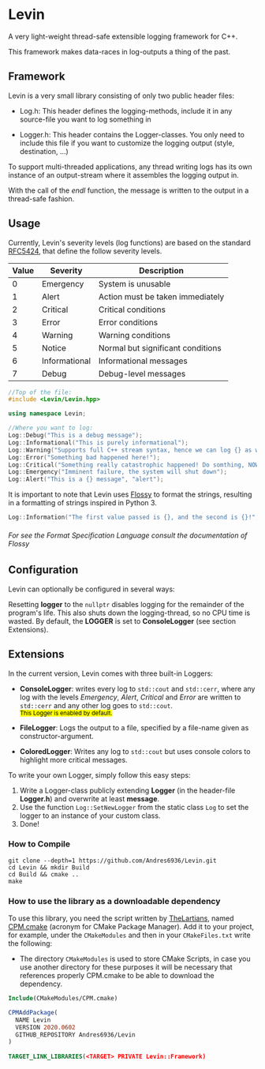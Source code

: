 # Levin

A very light-weight thread-safe extensible logging framework for C++.

This framework makes data-races in log-outputs a thing of the past.

## Framework

Levin is a very small library consisting of only two public header files:

- Log.h: This header defines the logging-methods, include it in any source-file
you want to log something in

- Logger.h: This header contains the Logger-classes. You only need to include
this file if you want to customize the logging output (style, destination, ...)

To support multi-threaded applications, any thread writing logs has its own
instance of an output-stream where it assembles the logging output in.

With the call of the *endl* function, the message is written to the output in a
thread-safe fashion.

## Usage

Currently, Levin's severity levels (log functions) are based on the standard 
[RFC5424](https://tools.ietf.org/html/rfc5424), that define the follow severity levels.

| Value | Severity  | Description |
|------ | --------- | ----------- |
| 0     | Emergency | System is unusable |
| 1     | Alert     | Action must be taken immediately |
| 2     | Critical  | Critical conditions |
| 3     | Error     | Error conditions |
| 4     | Warning   | Warning conditions |
| 5     | Notice    | Normal but significant conditions |
| 6     | Informational | Informational messages |
| 7     | Debug     | Debug-level messages |

```cpp
//Top of the file:
#include <Levin/Levin.hpp>

using namespace Levin;

//Where you want to log:
Log::Debug("This is a debug message");
Log::Informational("This is purely informational");
Log::Warning("Supports full C++ stream syntax, hence we can log {} as well as {}", 12, 42.42);
Log::Error("Something bad happened here!");
Log::Critical("Something really catastrophic happened! Do somthing, NOW!!");
Log::Emergency("Imminent failure, the system will shut down");
Log::Alert("This is a {} message", "alert");
```

It is important to note that Levin uses [Flossy](https://github.com/Andres6936/Flossy) 
to format the strings, resulting in  a formatting of strings inspired in Python 3.

```cpp
Log::Information("The first value passed is {}, and the second is {}!", 42, "foo");
```

###### For see the Format Specification Language consult the documentation of Flossy

## Configuration

Levin can optionally be configured in several ways:

Resetting **logger** to the `nullptr` disables logging for the remainder of the program's life. 
This also shuts down the logging-thread, so no CPU time is wasted. By default, the **LOGGER** is set to **ConsoleLogger** (see section Extensions).

## Extensions

In the current version, Levin comes with three built-in Loggers:

- **ConsoleLogger**: writes every log to `std::cout` and `std::cerr`, where any log
  with the levels _Emergency_, _Alert_, _Critical_ and _Error_ are written to 
  `std::cerr` and any other log goes to `std::cout`. <br> 
  <small align="right"><mark>This Logger is enabled by default.</mark></small>

- **FileLogger**: Logs the output to a file, specified by a file-name given as 
  constructor-argument.
  
- **ColoredLogger**: Writes any log to `std::cout` but uses console colors to 
  highlight more critical messages.

To write your own Logger, simply follow this easy steps:

1. Write a Logger-class publicly extending **Logger** (in the header-file 
   **Logger.h**) and overwrite at least **message**.
2. Use the function `Log::SetNewLogger` from the static class `Log` to set the
   logger to an instance of your custom class.
3. Done!

### How to Compile

```shell
git clone --depth=1 https://github.com/Andres6936/Levin.git
cd Levin && mkdir Build
cd Build && cmake ..
make 
```

### How to use the library as a downloadable dependency

To use this library, you need the script written by [TheLartians](https://github.com/TheLartians),
named [CPM.cmake](https://github.com/TheLartians/CPM.cmake) (acronym for CMake
Package Manager). Add it to your project, for example, under the
`CMakeModules` and then in your `CMakeFiles.txt` write the following:

- The directory `CMakeModules` is used to store CMake Scripts,
  in case you use another directory for these purposes it will be necessary that
  references properly CPM.cmake to be able to download the dependency.

```cmake
Include(CMakeModules/CPM.cmake)

CPMAddPackage(
  NAME Levin
  VERSION 2020.0602
  GITHUB_REPOSITORY Andres6936/Levin
)
 
TARGET_LINK_LIBRARIES(<TARGET> PRIVATE Levin::Framework)
```
